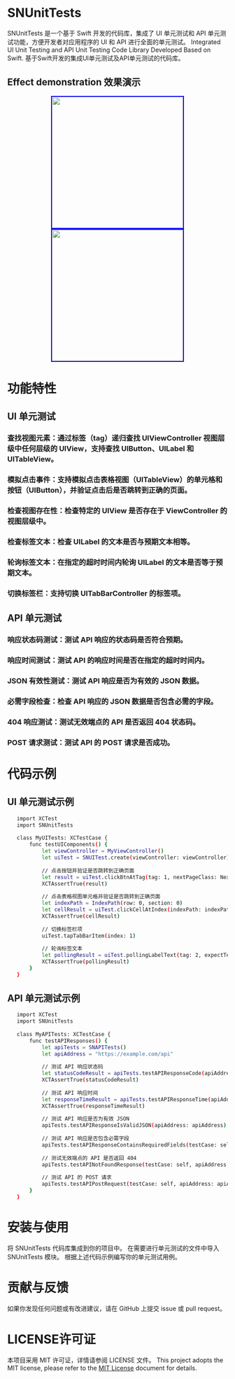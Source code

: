 # SNUnitTests
SNUnitTests 是一个基于 Swift 开发的代码库，集成了 UI 单元测试和 API 单元测试功能，方便开发者对应用程序的 UI 和 API 进行全面的单元测试。
Integrated UI Unit Testing and API Unit Testing Code Library Developed Based on Swift. 基于Swift开发的集成UI单元测试及API单元测试的代码库。


## Effect demonstration 效果演示
<p align="center">
  <img src="https://github.com/user-attachments/assets/c93afea4-bbd2-4e64-8706-4c8c67795133" width="300" style="border: 2px solid blue;" />
  <img src="https://github.com/user-attachments/assets/01569c52-77cb-4fe5-b207-9fbc115b5d42" width="300" style="border: 2px solid blue;" />  
</p>

# 功能特性
## UI 单元测试
### 查找视图元素：通过标签（tag）递归查找 UIViewController 视图层级中任何层级的 UIView，支持查找 UIButton、UILabel 和 UITableView。
### 模拟点击事件：支持模拟点击表格视图（UITableView）的单元格和按钮（UIButton），并验证点击后是否跳转到正确的页面。
### 检查视图存在性：检查特定的 UIView 是否存在于 ViewController 的视图层级中。
### 检查标签文本：检查 UILabel 的文本是否与预期文本相等。
### 轮询标签文本：在指定的超时时间内轮询 UILabel 的文本是否等于预期文本。
### 切换标签栏：支持切换 UITabBarController 的标签项。

## API 单元测试
### 响应状态码测试：测试 API 响应的状态码是否符合预期。
### 响应时间测试：测试 API 的响应时间是否在指定的超时时间内。
### JSON 有效性测试：测试 API 响应是否为有效的 JSON 数据。
### 必需字段检查：检查 API 响应的 JSON 数据是否包含必需的字段。
### 404 响应测试：测试无效端点的 API 是否返回 404 状态码。
### POST 请求测试：测试 API 的 POST 请求是否成功。

# 代码示例
## UI 单元测试示例
   ```bash
      import XCTest
      import SNUnitTests
      
      class MyUITests: XCTestCase {
          func testUIComponents() {
              let viewController = MyViewController()
              let uiTest = SNUITest.create(viewController: viewController)
              
              // 点击按钮并验证是否跳转到正确页面
              let result = uiTest.clickBtnAtTag(tag: 1, nextPageClass: NextViewController.self)
              XCTAssertTrue(result)
              
              // 点击表格视图单元格并验证是否跳转到正确页面
              let indexPath = IndexPath(row: 0, section: 0)
              let cellResult = uiTest.clickCellAtIndex(indexPath: indexPath, nextPageClass: NextViewController.self)
              XCTAssertTrue(cellResult)
              
              // 切换标签栏项
              uiTest.tapTabBarItem(index: 1)
              
              // 轮询标签文本
              let pollingResult = uiTest.pollingLabelText(tag: 2, expectText: "Expected Text", timeOut: 5)
              XCTAssertTrue(pollingResult)
          }
      }
   ```

## API 单元测试示例
   ```bash
      import XCTest
      import SNUnitTests
      
      class MyAPITests: XCTestCase {
          func testAPIResponses() {
              let apiTests = SNAPITests()
              let apiAddress = "https://example.com/api"
              
              // 测试 API 响应状态码
              let statusCodeResult = apiTests.testAPIResponseCode(apiAddress: apiAddress, rspCode: 200, timeOut: 5)
              XCTAssertTrue(statusCodeResult)
              
              // 测试 API 响应时间
              let responseTimeResult = apiTests.testAPIResponseTime(apiAddress: apiAddress, milliSecondTimeOut: 2000)
              XCTAssertTrue(responseTimeResult)
              
              // 测试 API 响应是否为有效 JSON
              apiTests.testAPIResponseIsValidJSON(apiAddress: apiAddress)
              
              // 测试 API 响应是否包含必需字段
              apiTests.testAPIResponseContainsRequiredFields(testCase: self, apiAddress: apiAddress)
              
              // 测试无效端点的 API 是否返回 404
              apiTests.testAPINotFoundResponse(testCase: self, apiAddress: "https://example.com/invalid-api")
              
              // 测试 API 的 POST 请求
              apiTests.testAPIPostRequest(testCase: self, apiAddress: apiAddress)
          }
      }
   ```

# 安装与使用
将 SNUnitTests 代码库集成到你的项目中。
在需要进行单元测试的文件中导入 SNUnitTests 模块。
根据上述代码示例编写你的单元测试用例。

# 贡献与反馈
如果你发现任何问题或有改进建议，请在 GitHub 上提交 issue 或 pull request。

# LICENSE许可证
本项目采用 MIT 许可证，详情请参阅 LICENSE 文件。
This project adopts the MIT license, please refer to the [MIT License](https://github.com/Json031/SNUnitTests/blob/main/LICENSE) document for details.
